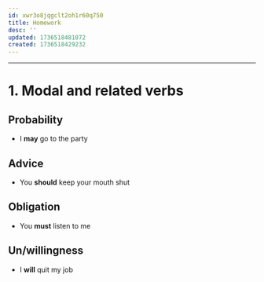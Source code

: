 ```yaml
---
id: xwr3o8jqgclt2oh1r60q750
title: Homework
desc: ''
updated: 1736518481072
created: 1736518429232
---
```


---

# 1. Modal and related verbs
## Probability
- I **may** go to the party

## Advice
- You **should** keep your mouth shut

## Obligation
- You **must** listen to me

## Un/willingness
- I **will** quit my job
